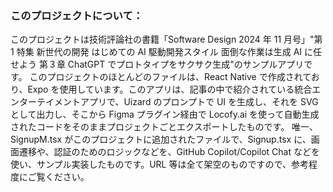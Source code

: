 ### このプロジェクトについて：

このプロジェクトは技術評論社の書籍「Software Design 2024 年 11 月号」"第 1 特集 新世代の開発 はじめての AI 駆動開発スタイル 面倒な作業は生成 AI に任せよう 第３章 ChatGPT でプロトタイプをサクサク生成"のサンプルアプリです。
このプロジェクトのほとんどのファイルは、React Native で作成されており、Expo を使用しています。このアプリは、記事の中で紹介されている統合エンターテイメントアプリで、Uizard のプロンプトで UI を生成し、それを SVG として出力し、そこから Figma プラグイン経由で Locofy.ai を使って自動生成されたコードをそのままプロジェクトごとエクスポートしたものです。
唯一、SignupM.tsx がこのプロジェクトに追加されたファイルで、Signup.tsx に、画面遷移や、認証のためのロジックなどを、GitHub Copilot/Copilot Chat などを使い、サンプル実装したものです。URL 等は全て架空のものですので、参考程度にご覧ください。
